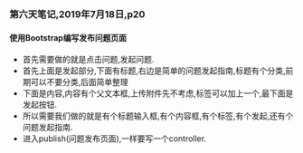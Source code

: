 ### 第六天笔记,2019年7月18日,p20

#### 使用Bootstrap编写发布问题页面

- 首先需要做的就是点击问题,发起问题.
- 首先上面是发起部分,下面有标题,右边是简单的问题发起指南,标题有个分类,前期可以不要分类,后面简单整理
- 下面是内容,内容有个父文本框,上传附件先不考虑,标签可以加上一个,最下面是发起按钮.
- 所以需要我们做的就是有个标题输入框,有个内容框,有个标签,有个发起,还有个问题发起指南.
- 进入publish(问题发布页面),一样要写一个controller.